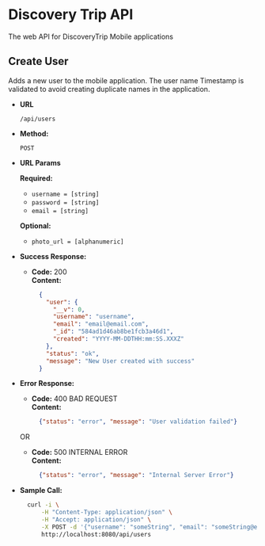 # Discovery Trip API
The web API for DiscoveryTrip Mobile applications

**Create User**
----
  Adds a new user to the mobile application. The user name Timestamp is validated to avoid creating duplicate names in the application.

* **URL**

  `/api/users`

* **Method:**

   `POST`
  
* **URL Params**

   **Required:**
 
     * `username = [string]`
     * `password = [string]`
     * `email = [string]`

   **Optional:**
 
     * `photo_url = [alphanumeric]`

* **Success Response:**
  
  * **Code:** 200 <br />
    **Content:**
    ```json
      {
        "user": {
          "__v": 0,
          "username": "username",
          "email": "email@email.com",
          "_id": "584ad1d46ab8be1fcb3a46d1",
          "created": "YYYY-MM-DDTHH:mm:SS.XXXZ"
        },
        "status": "ok",
        "message": "New User created with success"
      }
    ```
 
* **Error Response:**

  * **Code:** 400 BAD REQUEST <br />
    **Content:** 
    ```json
      {"status": "error", "message": "User validation failed"}
    ```
    
  OR
  
  * **Code:** 500 INTERNAL ERROR <br />
    **Content:** 
    ```json
      {"status": "error", "message": "Internal Server Error"}
    ```

* **Sample Call:**

  ```bash
    curl -i \
        -H "Content-Type: application/json" \
        -H "Accept: application/json" \
        -X POST -d '{"username": "someString", "email": "someString@email.com", "password":"someString"}' \
        http://localhost:8080/api/users
  ```